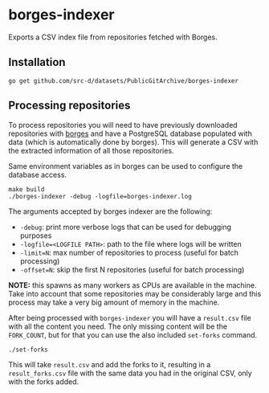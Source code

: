 # borges-indexer
Exports a CSV index file from repositories fetched with Borges.

## Installation

```
go get github.com/src-d/datasets/PublicGitArchive/borges-indexer
```

## Processing repositories

To process repositories you will need to have previously downloaded repositories with [borges](https://github.com/src-d/borges) and have a PostgreSQL database populated with data (which is automatically done by borges). This will generate a CSV with the extracted information of all those repositories.

Same environment variables as in borges can be used to configure the database access.

```
make build
./borges-indexer -debug -logfile=borges-indexer.log
```

The arguments accepted by borges indexer are the following:
* `-debug`: print more verbose logs that can be used for debugging purposes
* `-logfile=<LOGFILE PATH>`: path to the file where logs will be written
* `-limit=N`: max number of repositories to process (useful for batch processing)
* `-offset=N`: skip the first N repositories (useful for batch processing)

**NOTE:** this spawns as many workers as CPUs are available in the machine. Take into account that some repositories may be considerably large and this process may take a very big amount of memory in the machine.

After being processed with `borges-indexer` you will have a `result.csv` file with all the content you need. The only missing content will be the `FORK_COUNT`, but for that you can use the also included `set-forks` command.

```
./set-forks
```

This will take `result.csv` and add the forks to it, resulting in a `result_forks.csv` file with the same data you had in the original CSV, only with the forks added.